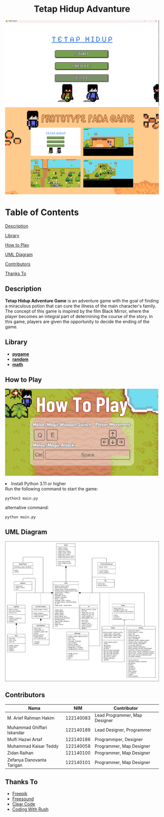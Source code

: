 <h1 align="center">Tetap Hidup Advanture</h1>

![Image_1](graphics/readme/Tetap%20Hidup.jpeg)
![Image_1](graphics/readme/prototype.png)

# Table of Contents
[Description](#description)

[Library](#library)

[How to Play](#howtoplay)

[UML Diagram](#UMLDiagram)

[Contributors](#contributors)

[Thanks To](#thanks-to)

## Description
**Tetap Hidup Adventure Game** is an adventure game with the goal of finding a miraculous potion that can cure the illness of the main character's family. The concept of this game is inspired by the film Black Mirror, where the player becomes an integral part of determining the course of the story. In this game, players are given the opportunity to decide the ending of the game.
## Library
- [**pygame**](https://www.python.org/)
- [**random**](https://docs.python.org/3/library/random.html)
- [**math**](https://docs.python.org/3/library/math.html)

## How to Play
![Image_2](graphics/readme/htp.png)

<li> Install Python 3.11 or higher</li>
Run the following command to start the game:

```
python3 main.py
```
alternative command:

```
python main.py
```
## UML Diagram
![Image_3](graphics/readme/UML_Diagram.png)


## Contributors

| Nama | NIM | Contributor |
| ---- | --- | --- |
| M. Arief Rahman Hakim | 122140083 | Lead Programmer, Map Designer |
| Muhammad Ghiffari Iskandar | 122140189 | Lead Designer, Programmer |
| Mulfi Hazwi Artaf | 122140186 | Programmper, Designer |
| Muhammad Kaisar Teddy | 122140058 | Programmer, Map Designer |
| Zidan Raihan | 121140100 | Programmer, Map Designer | 
| Zefanya Danovanta Tarigan | 122140101 | Programmer, Map Designer |


## Thanks To
- [Freepik](freepik.com )
- [Freesound](freesound.org)
- [Clear Code](https://www.youtube.com/@ClearCode)
- [Coding With Rush](https://www.youtube.com/@CodingWithRuss)


